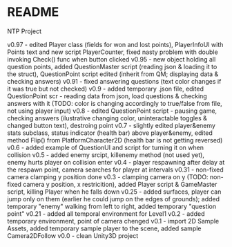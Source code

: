 # README #

NTP Project

v0.97 - edited Player class (fields for won and lost points), PlayerInfoUI with Points text and new script PlayerCounter, fixed nasty problem with double invoking Check() func when button clicked
v0.95 - new object holding all question points, added QuestionMaster script (reading json & loading it to the struct), QuestionPoint script edited (inherit from QM; displaying data & checking answers)
v0.91 - fixed answering questions (text color changes if it was true but not checked)
v0.9 - added temporary .json file, edited QuestionPoint scr - reading data from json, load questions & checking answers with it (TODO: color is changing accordingly to true/false from file, not using player input)
v0.8 - edited QuestionPoint script - pausing game, checking answers (ilustrative changing color, uninteractable toggles & changed button text), destroing point
v0.7 - slightly edited player&enemy stats subclass, status indicator (health bar) above player&enemy, edited method Flip() from PlatformCharacter2D (health bar is not getting reversed)
v0.6 - added example of QuestionUI and script for turning it on when collision
v0.5 - added enemy srcipt, killenemy method (not used yet), enemy hurts player on collision enter
v0.4 - player respawning after delay at the respawn point, camera searches for player at intervals
v0.31 - non-fixed camera clamping y position done
v0.3 - clamping camera on y (TODO: non-fixed camera y position, x restricition), added Player script & GameMaster script, killing Player when he falls down
v0.25 - added surfaces, player can jump only on them (earlier he could jump on the edges of grounds); added temporary "enemy" walking from left to right, added temporary "question point"
v0.21 - added all temporal environment for Level1
v0.2 - added temporary environment, point of camera chenged
v0.1 - import 2D Sample Assets, added temporary sample player to the scene, added sample Camera2DFollow
v0.0 - clean Unity3D project